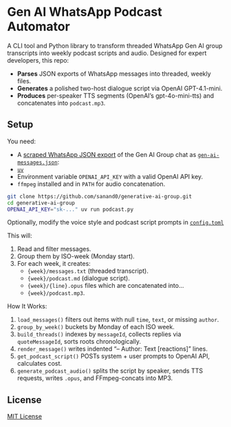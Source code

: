 # Gen AI WhatsApp Podcast Automator

A CLI tool and Python library to transform threaded WhatsApp Gen AI group transcripts into weekly podcast scripts and audio. Designed for expert developers, this repo:

- **Parses** JSON exports of WhatsApp messages into threaded, weekly files.
- **Generates** a polished two-host dialogue script via OpenAI GPT-4.1-mini.
- **Produces** per-speaker TTS segments (OpenAI’s gpt-4o-mini-tts) and concatenates into `podcast.mp3`.

## Setup

You need:

- A [scraped WhatsApp JSON export](https://tools.s-anand.net/whatsappscraper/) of the Gen AI Group chat as [`gen-ai-messages.json`](gen-ai-messages.json):
- [`uv`](https://docs.astral.sh/uv/)
- Environment variable `OPENAI_API_KEY` with a valid OpenAI API key.
- `ffmpeg` installed and in `PATH` for audio concatenation.

```bash
git clone https://github.com/sanand0/generative-ai-group.git
cd generative-ai-group
OPENAI_API_KEY="sk-..." uv run podcast.py
```

Optionally, modify the voice style and podcast script prompts in [`config.toml`](config.toml)

This will:

1. Read and filter messages.
2. Group them by ISO-week (Monday start).
3. For each week, it creates:
   - `{week}/messages.txt` (threaded transcript).
   - `{week}/podcast.md` (dialogue script).
   - `{week}/{line}.opus` files which are concatenated into...
   - `{week}/podcast.mp3`.

How It Works:

1. `load_messages()` filters out items with null `time`, `text`, or missing `author`.
2. `group_by_week()` buckets by Monday of each ISO week.
3. `build_threads()` indexes by `messageId`, collects replies via `quoteMessageId`, sorts roots chronologically.
4. `render_message()` writes indented “– Author: Text \[reactions]” lines.
5. `get_podcast_script()` POSTs system + user prompts to OpenAI API, calculates cost.
6. `generate_podcast_audio()` splits the script by speaker, sends TTS requests, writes `.opus`, and FFmpeg-concats into MP3.

## License

[MIT License](LICENSE)
